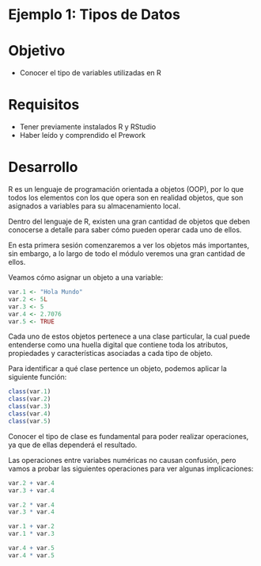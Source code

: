 
#   Ejemplo 1: Tipos de Datos

# Objetivo
- Conocer el tipo de variables utilizadas en R

# Requisitos
- Tener previamente instalados R y RStudio
- Haber leído y comprendido el Prework

# Desarrollo
R es un lenguaje de programación orientada a objetos (OOP), por lo que todos los elementos con los que opera son en realidad objetos, que son asignados a 
variables para su almacenamiento local.

Dentro del lenguaje de R, existen una gran cantidad de objetos que deben conocerse a detalle para saber cómo pueden operar cada uno de ellos.

En esta primera sesión comenzaremos a ver los objetos más importantes, sin embargo, a lo largo de todo el módulo veremos una gran cantidad de ellos.

Veamos cómo asignar un objeto a una variable:

```R
var.1 <- "Hola Mundo"
var.2 <- 5L
var.3 <- 5
var.4 <- 2.7076
var.5 <- TRUE
```
Cada uno de estos objetos pertenece a una clase particular, la cual puede entenderse como una huella digital que contiene toda los atributos, propiedades 
y  características asociadas a cada tipo de objeto.

Para identificar a qué clase pertence un objeto, podemos aplicar la siguiente función:

```R
class(var.1)
class(var.2)
class(var.3)
class(var.4)
class(var.5)
```
Conocer el tipo de clase es fundamental para poder realizar operaciones, ya que de ellas dependerá el resultado.

Las operaciones entre variabes numéricas no causan confusión, pero vamos a probar las siguientes operaciones para ver algunas implicaciones:

```R
var.2 + var.4
var.3 + var.4

var.2 * var.4
var.3 * var.4

var.1 + var.2
var.1 * var.3

var.4 + var.5
var.4 * var.5
```
